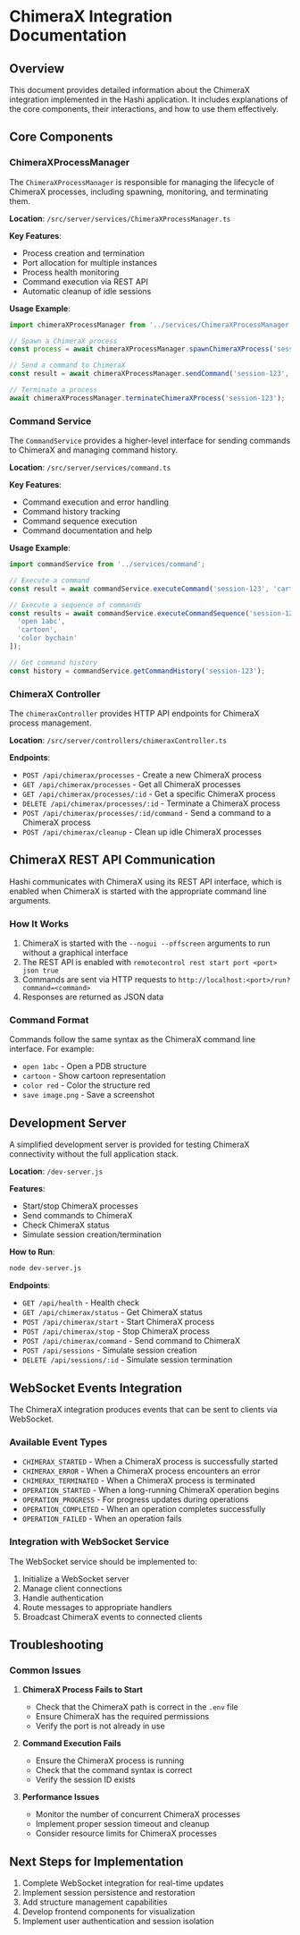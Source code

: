 # ChimeraX Integration Documentation

## Overview

This document provides detailed information about the ChimeraX integration implemented in the Hashi application. It includes explanations of the core components, their interactions, and how to use them effectively.

## Core Components

### ChimeraXProcessManager

The `ChimeraXProcessManager` is responsible for managing the lifecycle of ChimeraX processes, including spawning, monitoring, and terminating them.

**Location**: `/src/server/services/ChimeraXProcessManager.ts`

**Key Features**:
- Process creation and termination
- Port allocation for multiple instances
- Process health monitoring
- Command execution via REST API
- Automatic cleanup of idle sessions

**Usage Example**:
```typescript
import chimeraXProcessManager from '../services/ChimeraXProcessManager';

// Spawn a ChimeraX process
const process = await chimeraXProcessManager.spawnChimeraXProcess('session-123');

// Send a command to ChimeraX
const result = await chimeraXProcessManager.sendCommand('session-123', 'open 1abc');

// Terminate a process
await chimeraXProcessManager.terminateChimeraXProcess('session-123');
```

### Command Service

The `CommandService` provides a higher-level interface for sending commands to ChimeraX and managing command history.

**Location**: `/src/server/services/command.ts`

**Key Features**:
- Command execution and error handling
- Command history tracking
- Command sequence execution
- Command documentation and help

**Usage Example**:
```typescript
import commandService from '../services/command';

// Execute a command
const result = await commandService.executeCommand('session-123', 'cartoon');

// Execute a sequence of commands
const results = await commandService.executeCommandSequence('session-123', [
  'open 1abc',
  'cartoon',
  'color bychain'
]);

// Get command history
const history = commandService.getCommandHistory('session-123');
```

### ChimeraX Controller

The `chimeraxController` provides HTTP API endpoints for ChimeraX process management.

**Location**: `/src/server/controllers/chimeraxController.ts`

**Endpoints**:
- `POST /api/chimerax/processes` - Create a new ChimeraX process
- `GET /api/chimerax/processes` - Get all ChimeraX processes
- `GET /api/chimerax/processes/:id` - Get a specific ChimeraX process
- `DELETE /api/chimerax/processes/:id` - Terminate a ChimeraX process
- `POST /api/chimerax/processes/:id/command` - Send a command to a ChimeraX process
- `POST /api/chimerax/cleanup` - Clean up idle ChimeraX processes

## ChimeraX REST API Communication

Hashi communicates with ChimeraX using its REST API interface, which is enabled when ChimeraX is started with the appropriate command line arguments.

### How It Works

1. ChimeraX is started with the `--nogui --offscreen` arguments to run without a graphical interface
2. The REST API is enabled with `remotecontrol rest start port <port> json true`
3. Commands are sent via HTTP requests to `http://localhost:<port>/run?command=<command>`
4. Responses are returned as JSON data

### Command Format

Commands follow the same syntax as the ChimeraX command line interface. For example:

- `open 1abc` - Open a PDB structure
- `cartoon` - Show cartoon representation
- `color red` - Color the structure red
- `save image.png` - Save a screenshot

## Development Server

A simplified development server is provided for testing ChimeraX connectivity without the full application stack.

**Location**: `/dev-server.js`

**Features**:
- Start/stop ChimeraX processes
- Send commands to ChimeraX
- Check ChimeraX status
- Simulate session creation/termination

**How to Run**:
```bash
node dev-server.js
```

**Endpoints**:
- `GET /api/health` - Health check
- `GET /api/chimerax/status` - Get ChimeraX status
- `POST /api/chimerax/start` - Start ChimeraX process
- `POST /api/chimerax/stop` - Stop ChimeraX process
- `POST /api/chimerax/command` - Send command to ChimeraX
- `POST /api/sessions` - Simulate session creation
- `DELETE /api/sessions/:id` - Simulate session termination

## WebSocket Events Integration

The ChimeraX integration produces events that can be sent to clients via WebSocket.

### Available Event Types

- `CHIMERAX_STARTED` - When a ChimeraX process is successfully started
- `CHIMERAX_ERROR` - When a ChimeraX process encounters an error
- `CHIMERAX_TERMINATED` - When a ChimeraX process is terminated
- `OPERATION_STARTED` - When a long-running ChimeraX operation begins
- `OPERATION_PROGRESS` - For progress updates during operations
- `OPERATION_COMPLETED` - When an operation completes successfully
- `OPERATION_FAILED` - When an operation fails

### Integration with WebSocket Service

The WebSocket service should be implemented to:
1. Initialize a WebSocket server
2. Manage client connections
3. Handle authentication
4. Route messages to appropriate handlers
5. Broadcast ChimeraX events to connected clients

## Troubleshooting

### Common Issues

1. **ChimeraX Process Fails to Start**
   - Check that the ChimeraX path is correct in the `.env` file
   - Ensure ChimeraX has the required permissions
   - Verify the port is not already in use

2. **Command Execution Fails**
   - Ensure the ChimeraX process is running
   - Check that the command syntax is correct
   - Verify the session ID exists

3. **Performance Issues**
   - Monitor the number of concurrent ChimeraX processes
   - Implement proper session timeout and cleanup
   - Consider resource limits for ChimeraX processes

## Next Steps for Implementation

1. Complete WebSocket integration for real-time updates
2. Implement session persistence and restoration
3. Add structure management capabilities
4. Develop frontend components for visualization
5. Implement user authentication and session isolation